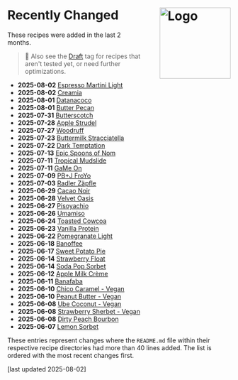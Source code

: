 # Recently Changed<img style="float: right; margin-left: 1.5em;" width=160 alt="Logo" src="../logo-changed.png" />
<!--
1. git log --since="2 months ago" --pretty=format:"%H %ad %s" --date=short --numstat recipes >history.txt
2. add "history.txt" as a source to NotebookLM (via "Upload")
3. paste the prompt:

use the "history.txt" source which has this format: records are lines separated by an empty line;
1st line is Commit SHA, Commit date, and Commit message;
the other lines hold the number of added and deleted lines for each file changed in the commit,
which can be used to infer the changeset size, followed by the path of the file.

list the names of the directory under recipes for all changes of "README.md" files
that have at least one record with more than 40 lines added. sort the list by the date in descneding order,
and include the date of the change before the name, in bold text.
leave out the text " (Deluxe)" in the visible directory name.
link the directory name using Markdown format, with the URL prefix
"/ice-creamery/" followed by the first letter of the name as a 2nd path component,
and finally followed by the FULL original directory name.
url-encode that link. so to reiterate, the links have the markdown format
"[shortened directory name](url-enconded full directory name)".
put the number of added lines into a HTML comment after the link, in the format "added NNN lines".
-->

These recipes were added in the last 2 months.

> 👀 Also see the [Draft](https://jhermann.github.io/ice-creamery/tags/#tag:draft) tag for recipes that aren't tested yet, or need further optimizations.

- **2025-08-02** [Espresso Martini Light](https://notebooklm.google.com/ice-creamery/E/Espresso%20Martini%20Light%20%28Deluxe%29) <!-- added 80 lines -->
- **2025-08-02** [Creamia](https://notebooklm.google.com/ice-creamery/C/Creamia%20%28Deluxe%29) <!-- added 76 lines -->
- **2025-08-01** [Datanacoco](https://notebooklm.google.com/ice-creamery/D/Datanacoco%20%28Deluxe%29) <!-- added 80 lines -->
- **2025-08-01** [Butter Pecan](https://notebooklm.google.com/ice-creamery/B/Butter%20Pecan%20%28Deluxe%29) <!-- added 89 lines -->
- **2025-07-31** [Butterscotch](https://notebooklm.google.com/ice-creamery/B/Butterscotch%20%28Deluxe%29) <!-- added 82 lines -->
- **2025-07-28** [Apple Strudel](https://notebooklm.google.com/ice-creamery/A/Apple%20Strudel%20%28Deluxe%29) <!-- added 79 lines -->
- **2025-07-27** [Woodruff](https://notebooklm.google.com/ice-creamery/W/Woodruff%20%28Deluxe%29) <!-- added 81 lines -->
- **2025-07-23** [Buttermilk Stracciatella](https://notebooklm.google.com/ice-creamery/B/Buttermilk%20Stracciatella%20%28Deluxe%29) <!-- added 84 lines -->
- **2025-07-22** [Dark Temptation](https://notebooklm.google.com/ice-creamery/D/Dark%20Temptation%20%28Deluxe%29) <!-- added 89 lines -->
- **2025-07-13** [Epic Spoons of Nom](https://notebooklm.google.com/ice-creamery/E/Epic%20Spoons%20of%20Nom%20%28Deluxe%29) <!-- added 72 lines -->
- **2025-07-11** [Tropical Mudslide](https://notebooklm.google.com/ice-creamery/T/Tropical%20Mudslide%20%28Deluxe%29) <!-- added 87 lines -->
- **2025-07-11** [GaMe On](https://notebooklm.google.com/ice-creamery/G/GaMe%20On%20%28Deluxe%29) <!-- added 72 lines -->
- **2025-07-09** [PB+J FroYo](https://notebooklm.google.com/ice-creamery/P/PB%2BJ%20FroYo%20%28Deluxe%29) <!-- added 76 lines -->
- **2025-07-03** [Radler Zäpfle](https://notebooklm.google.com/ice-creamery/R/Radler%20Z%C3%A4pfle%20%28Deluxe%29) <!-- added 62 lines -->
- **2025-06-29** [Cacao Noir](https://notebooklm.google.com/ice-creamery/C/Cacao%20Noir%20%28Deluxe%29) <!-- added 79 lines -->
- **2025-06-28** [Velvet Oasis](https://notebooklm.google.com/ice-creamery/V/Velvet%20Oasis%20%28Deluxe%29) <!-- added 81 lines -->
- **2025-06-27** [Pisoyachio](https://notebooklm.google.com/ice-creamery/P/Pisoyachio%20%28Deluxe%29) <!-- added 87 lines -->
- **2025-06-26** [Umamiso](https://notebooklm.google.com/ice-creamery/U/Umamiso%20%28Deluxe%29) <!-- added 67 lines -->
- **2025-06-24** [Toasted Cowcoa](https://notebooklm.google.com/ice-creamery/T/Toasted%20Cowcoa%20%28Deluxe%29) <!-- added 74 lines -->
- **2025-06-23** [Vanilla Protein](https://notebooklm.google.com/ice-creamery/V/Vanilla%20Protein%20%28Deluxe%29) <!-- added 76 lines -->
- **2025-06-22** [Pomegranate Light](https://notebooklm.google.com/ice-creamery/P/Pomegranate%20Light%20%28Deluxe%29) <!-- added 79 lines -->
- **2025-06-18** [Banoffee](https://notebooklm.google.com/ice-creamery/B/Banoffee%20%28Deluxe%29) <!-- added 84 lines -->
- **2025-06-17** [Sweet Potato Pie](https://notebooklm.google.com/ice-creamery/S/Sweet%20Potato%20Pie%20%28Deluxe%29) <!-- added 74 lines -->
- **2025-06-14** [Strawberry Float](https://notebooklm.google.com/ice-creamery/S/Strawberry%20Float) <!-- added 43 lines -->
- **2025-06-14** [Soda Pop Sorbet](https://notebooklm.google.com/ice-creamery/S/Soda%20Pop%20Sorbet%20%28Deluxe%29) <!-- added 73 lines -->
- **2025-06-12** [Apple Milk Crème](https://notebooklm.google.com/ice-creamery/A/Apple%20Milk%20Cr%C3%A8me%20%28Deluxe%29) <!-- added 84 lines -->
- **2025-06-11** [Banafaba](https://notebooklm.google.com/ice-creamery/B/Banafaba%20%28Deluxe%29) <!-- added 76 lines -->
- **2025-06-10** [Chico Caramel - Vegan](https://notebooklm.google.com/ice-creamery/C/Chico%20Caramel%20%E2%80%A2%20Vegan%20%28Deluxe%29) <!-- added 85 lines -->
- **2025-06-10** [Peanut Butter - Vegan](https://notebooklm.google.com/ice-creamery/P/Peanut%20Butter%20%E2%80%A2%20Vegan%20%28Deluxe%29) <!-- added 68 lines -->
- **2025-06-08** [Ube Coconut - Vegan](https://notebooklm.google.com/ice-creamery/U/Ube%20Coconut%20%E2%80%A2%20Vegan%20%28Deluxe%29) <!-- added 76 lines -->
- **2025-06-08** [Strawberry Sherbet - Vegan](https://notebooklm.google.com/ice-creamery/S/Strawberry%20Sherbet%20%E2%80%A2%20Vegan%20%28Deluxe%29) <!-- added 74 lines -->
- **2025-06-08** [Dirty Peach Bourbon](https://notebooklm.google.com/ice-creamery/D/Dirty%20Peach%20Bourbon%20%28Deluxe%29) <!-- added 69 lines -->
- **2025-06-07** [Lemon Sorbet](https://notebooklm.google.com/ice-creamery/L/Lemon%20Sorbet%20%28Deluxe%29) <!-- added 70 lines -->

These entries represent changes where the `README.md` file within their respective recipe directories
had more than 40 lines added. The list is ordered with the most recent changes first.

[last updated 2025-08-02]
